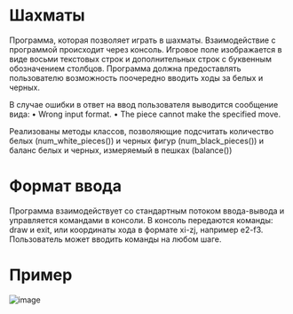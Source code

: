 # Шахматы
Программа, которая позволяет играть в шахматы. Взаимодействие с программой происходит через консоль. Игровое поле изображается в виде восьми текстовых строк и дополнительных строк с буквенным обозначением столбцов. Программа должна предоставлять пользователю возможность поочередно вводить ходы за белых и черных.

В случае ошибки в ответ на ввод пользователя выводится сообщение вида:
• Wrong input format. 
• The piece cannot make the specified move. 

Реализованы методы классов, позволяющие подсчитать количество белых (num_white_pieces()) и черных фигур (num_black_pieces()) и баланс белых и черных, измеряемый в пешках (balance())

# Формат ввода
Программа взаимодействует со стандартным потоком ввода-вывода и управляется командами в консоли. В консоль передаются команды: draw и exit, или координаты хода в формате xi-zj, например e2-f3. Пользователь может вводить команды на любом шаге.

# Пример
![image](https://github.com/user-attachments/assets/7f548e5f-3978-4f14-9dd8-4838bb5c3fbc)

